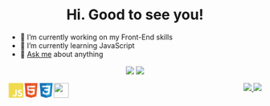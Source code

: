 <h1 align="center">Hi. Good to see you!</h1>

- 🔭 I’m currently working on my Front-End skills
- 🌱 I’m currently learning JavaScript
- 💬 <a href="mailto:estiga27@gmail.com?Subject=Desde%20GitHub">Ask me</a> about anything

<div align="center">
  <img align="center" height="130em" src="https://github-readme-stats.vercel.app/api?username=ezEst6&show_icons=true&theme=chartreuse-dark&hide=contribs&custom_title=ezEst's GitHub Stats&include_all_commits=true&count_private=true&hide_border=true&bg_color=0d1117">
  <img align="center" height="130em" src="https://github-readme-stats.vercel.app/api/wakatime?username=ezEst&custom_title=Most Used&hide=markdown&layout=compact&theme=chartreuse-dark&hide_border=true&bg_color=0d1117">
</div>
<br>
<div align="right">
  <img align="left" height="30" width="30" src="https://raw.githubusercontent.com/devicons/devicon/master/icons/javascript/javascript-plain.svg">
  <img align="left" height="30" width="30" src="https://raw.githubusercontent.com/devicons/devicon/master/icons/html5/html5-original.svg">
  <img align="left" height="30" width="30" src="https://raw.githubusercontent.com/devicons/devicon/master/icons/css3/css3-original.svg">
  <img align="left" height="30" width="30" src="https://cdn.jsdelivr.net/gh/devicons/devicon/icons/git/git-plain.svg">
  <a align="right" href="mailto:estiga27@gmail.com?Subject=Desde%20GitHub" target="_blank">
    <img src="https://img.shields.io/badge/Gmail-D14836?style=for-the-badge&logo=gmail&logoColor=white">
  </a>
  <a align="right" href="https://www.linkedin.com/in/ezequiel-estigarribia" target="_blank">
    <img src="https://img.shields.io/badge/-LinkedIn-%230077B5?style=for-the-badge&logo=linkedin&logoColor=white">
  </a>
</div>
